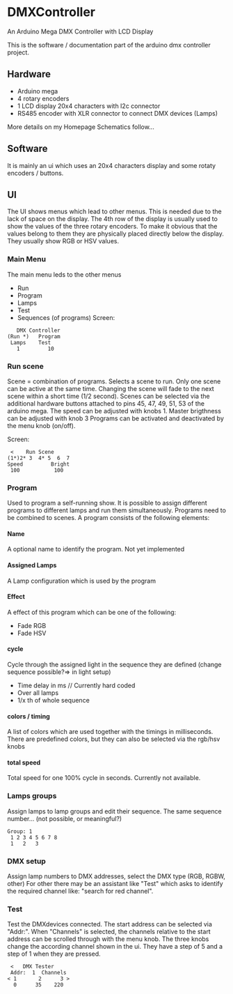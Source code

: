 # DMXController
An Arduino Mega DMX Controller with LCD Display

This is the software / documentation part of the arduino dmx controller project.

## Hardware
* Arduino mega
* 4 rotary encoders
* 1 LCD display 20x4 characters with I2c connector
* RS485 encoder with XLR connector to connect DMX devices (Lamps)

More details on my Homepage
Schematics follow...

## Software
It is mainly an ui which uses an 20x4 characters display and some rotaty encoders / buttons.

## UI
The UI shows menus which lead to other menus. This is needed due to the lack of space on the display.
The 4th row of the display is usually used to show the values of the three rotary encoders. To make it obvious that the values belong to them they are physically placed directly below the display. They usually show RGB or HSV values.


### Main Menu
The main menu leds to the other menus
* Run
* Program
* Lamps
* Test
* Sequences (of programs)
Screen:
```
   DMX Controller   
(Run *)   Program 
 Lamps    Test
   1         10
```

### Run scene
Scene = combination of programs.
Selects a scene to run. Only one scene can be active at the same time. Changing the scene will fade to the next scene within a short time (1/2 second).
Scenes can be selected via the additional hardware buttons attached to pins 45, 47, 49, 51, 53 of the arduino mega.
The speed can be adjusted with knobs 1.
Master brigthness can be adjusted with knob 3
Programs can be activated and deactivated by the menu knob (on/off).

Screen:
```
 <    Run Scene
(1*)2* 3  4* 5  6  7
Speed         Bright
 100           100
```
 
### Program
Used to program a self-running show. It is possible to assign different programs to different lamps and run them simultaneously.
Programs need to be combined to scenes.
A program consists of the following elements:

#### Name
A optional name to identify the program. Not yet implemented

#### Assigned Lamps
A Lamp configuration which is used by the program

#### Effect
A effect of this program which can be one of the following:
* Fade RGB
* Fade HSV

#### cycle
Cycle through the assigned light in the sequence they are defined (change sequence possible?=> in light setup)
* Time delay in ms   // Currently hard coded
* Over all lamps
* 1/x th of whole sequence

#### colors / timing
A list of colors which are used together with the timings in milliseconds. There are predefined colors, but they can also be selected via the rgb/hsv knobs

#### total speed
Total speed for one 100% cycle in seconds. Currently not available.

### Lamps groups
Assign lamps to lamp groups and edit their sequence. The same sequence number... (not possible, or meaningful?)
```
Group: 1
 1 2 3 4 5 6 7 8
 1   2   3
```

### DMX setup
Assign lamp numbers to DMX addresses, select the DMX type (RGB, RGBW, other)
For other there may be an assistant like "Test" which asks to identify the required channel like: "search for red channel".

### Test
Test the DMXdevices connected.
The start address can be selected via "Addr:". When "Channels" is selected, the channels relative to the start address can be scrolled through with the menu knob. The three knobs change the according channel shown in the ui. They have a step of 5 and a step of 1 when they are pressed.

```
 <   DMX Tester     
 Addr:  1  Channels                     
< 1       2      3 >
  0      35    220
```
